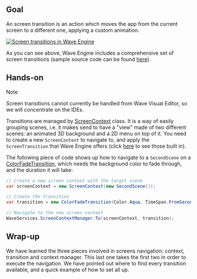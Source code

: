 ## Goal

An screen transition is an action which moves the app from the current screen to a different one, applying a custom animation.

[![Screen transitions in Wave Engine](http://img.youtube.com/vi/mzny7KsJhRA/0.jpg)](https://youtu.be/mzny7KsJhRA)

As you can see above, Wave Engine includes a comprehensive set of screen transitions (sample source code can be found [here](https://github.com/WaveEngine/Samples/tree/master/Core/TransitionSample)).

## Hands-on

> [!Note] 
> Screen transitions cannot currently be handled from Wave Visual Editor, so we will concentrate on the IDEs.

Transitions are managed by [ScreenContext](xref:WaveEngine.Framework.Services.ScreenContext) class. It is a way of easily grouping scenes, i.e. it makes send to have a "view" made of two different scenes: an animated 3D background and a 2D menu on top of it. You need to create a new `ScreenContext` to navigate to, and apply the `ScreenTransition` that Wave Engine offers (click [here](xref:WaveEngine.Framework.Services.ScreenTransition) to see those built in).

The following piece of code shows up how to navigate to a `SecondScene` on a [ColorFadeTransition](xref:WaveEngine.Components.Transitions.ColorFadeTransition), which needs the background color to fade through, and the duration it will take:

```C#
// Create a new screen context with the target scene
var screenContext = new ScreenContext(new SecondScene());

// Create the transition 
var transition = new ColorFadeTransition(Color.Aqua, TimeSpan.FromSeconds(1));

// Navigate to the new screen context
WaveServices.ScreenContextManager.To(screenContext, transition);
```

## Wrap-up

We have learned the three pieces involved in screens navigation: context, transition and context manager. This last one takes the first two in order to execute the navigation. We have pointed out where to find every transition available, and a quick example of how to set all up.